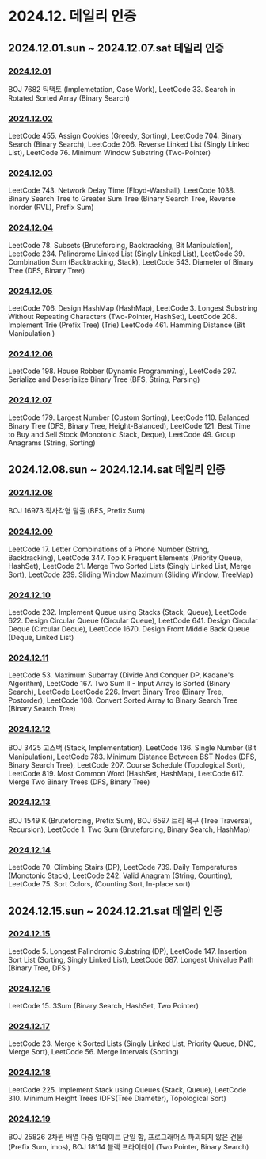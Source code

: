 # 2024.12. 데일리 인증

## 2024.12.01.sun ~ 2024.12.07.sat 데일리 인증

### [2024.12.01](https://github.com/jwelyl/daily_certification/blob/main/2024/12/01/24_12_01_daily_certification.md)
BOJ 7682 틱택토 (Implemetation, Case Work), LeetCode 33. Search in Rotated Sorted Array (Binary Search)

### [2024.12.02](https://github.com/jwelyl/daily_certification/blob/main/2024/12/02/24_12_02_daily_certification.md)
LeetCode 455. Assign Cookies (Greedy, Sorting), LeetCode 704. Binary Search (Binary Search), LeetCode 206. Reverse Linked List (Singly Linked List), LeetCode 76. Minimum Window Substring (Two-Pointer)

### [2024.12.03](https://github.com/jwelyl/daily_certification/blob/main/2024/12/03/24_12_03_daily_certification.md)
LeetCode 743. Network Delay Time (Floyd-Warshall), LeetCode 1038. Binary Search Tree to Greater Sum Tree (Binary Search Tree, Reverse Inorder (RVL), Prefix Sum)

### [2024.12.04](https://github.com/jwelyl/daily_certification/blob/main/2024/12/04/24_12_04_daily_certification.md)
LeetCode 78. Subsets (Bruteforcing, Backtracking, Bit Manipulation), LeetCode 234. Palindrome Linked List (Singly Linked List), LeetCode 39. Combination Sum (Backtracking, Stack), LeetCode 543. Diameter of Binary Tree (DFS, Binary Tree)

### [2024.12.05](https://github.com/jwelyl/daily_certification/blob/main/2024/12/05/24_12_05_daily_certification.md)
LeetCode 706. Design HashMap (HashMap), LeetCode 3. Longest Substring Without Repeating Characters (Two-Pointer, HashSet),
LeetCode 208. Implement Trie (Prefix Tree) (Trie) LeetCode 461. Hamming Distance (Bit Manipulation )

### [2024.12.06](https://github.com/jwelyl/daily_certification/blob/main/2024/12/06/24_12_06_daily_certification.md)
LeetCode 198. House Robber (Dynamic Programming), LeetCode 297. Serialize and Deserialize Binary Tree (BFS, String, Parsing)

### [2024.12.07](https://github.com/jwelyl/daily_certification/blob/main/2024/12/07/24_12_07_daily_certification.md)
LeetCode 179. Largest Number (Custom Sorting), LeetCode 110. Balanced Binary Tree (DFS, Binary Tree, Height-Balanced), LeetCode 121. Best Time to Buy and Sell Stock (Monotonic Stack, Deque), LeetCode 49. Group Anagrams (String, Sorting)

## 2024.12.08.sun ~ 2024.12.14.sat 데일리 인증

### [2024.12.08](https://github.com/jwelyl/daily_certification/blob/main/2024/12/08/24_12_08_daily_certification.md)
BOJ 16973 직사각형 탈출 (BFS, Prefix Sum)

### [2024.12.09](https://github.com/jwelyl/daily_certification/blob/main/2024/12/09/24_12_09_daily_certification.md)
LeetCode 17. Letter Combinations of a Phone Number (String, Backtracking), LeetCode 347. Top K Frequent Elements (Priority Queue, HashSet), LeetCode 21. Merge Two Sorted Lists (Singly Linked List, Merge Sort), LeetCode 239. Sliding Window Maximum (Sliding Window, TreeMap)

### [2024.12.10](https://github.com/jwelyl/daily_certification/blob/main/2024/12/10/24_12_10_daily_certification.md)
LeetCode 232. Implement Queue using Stacks (Stack, Queue), LeetCode 622. Design Circular Queue (Circular Queue), LeetCode 641. Design Circular Deque (Circular Deque), LeetCode 1670. Design Front Middle Back Queue (Deque, Linked List)

### [2024.12.11](https://github.com/jwelyl/daily_certification/blob/main/2024/12/11/24_12_11_daily_certification.md)
LeetCode 53. Maximum Subarray (Divide And Conquer DP, Kadane's Algorithm), LeetCode 167. Two Sum II - Input Array Is Sorted (Binary Search), LeetCode LeetCode 226. Invert Binary Tree (Binary Tree, Postorder), LeetCode 108. Convert Sorted Array to Binary Search Tree (Binary Search Tree)

### [2024.12.12](https://github.com/jwelyl/daily_certification/blob/main/2024/12/12/24_12_12_daily_certification.md)
BOJ 3425 고스택 (Stack, Implementation), LeetCode 136. Single Number (Bit Manipulation), LeetCode 783. Minimum Distance Between BST Nodes (DFS, Binary Search Tree), LeetCode 207. Course Schedule (Topological Sort), LeetCode 819. Most Common Word (HashSet, HashMap), LeetCode 617. Merge Two Binary Trees (DFS, Binary Tree)

### [2024.12.13](https://github.com/jwelyl/daily_certification/blob/main/2024/12/13/24_12_13_daily_certification.md)
BOJ 1549 K (Bruteforcing, Prefix Sum), BOJ 6597 트리 복구 (Tree Traversal, Recursion),
LeetCode 1. Two Sum (Bruteforcing, Binary Search, HashMap)

### [2024.12.14](https://github.com/jwelyl/daily_certification/blob/main/2024/12/14/24_12_14_daily_certification.md)
LeetCode 70. Climbing Stairs (DP), LeetCode 739. Daily Temperatures (Monotonic Stack), LeetCode 242. Valid Anagram (String, Counting), LeetCode 75. Sort Colors, (Counting Sort, In-place sort)

## 2024.12.15.sun ~ 2024.12.21.sat 데일리 인증

### [2024.12.15](https://github.com/jwelyl/daily_certification/blob/main/2024/12/15/24_12_15_daily_certification.md)
LeetCode 5. Longest Palindromic Substring (DP), LeetCode 147. Insertion Sort List (Sorting, Singly Linked List), LeetCode 687. Longest Univalue Path (Binary Tree, DFS )

### [2024.12.16](https://github.com/jwelyl/daily_certification/blob/main/2024/12/16/24_12_16_daily_certification.md)
LeetCode 15. 3Sum (Binary Search, HashSet, Two Pointer)

### [2024.12.17](https://github.com/jwelyl/daily_certification/blob/main/2024/12/17/24_12_17_daily_certification.md)
LeetCode 23. Merge k Sorted Lists (Singly Linked List, Priority Queue, DNC, Merge Sort), LeetCode 56. Merge Intervals (Sorting)

### [2024.12.18](https://github.com/jwelyl/daily_certification/blob/main/2024/12/18/24_12_19_daily_certification.md)
LeetCode 225. Implement Stack using Queues (Stack, Queue), LeetCode 310. Minimum Height Trees (DFS(Tree Diameter), Topological Sort)

### [2024.12.19](https://github.com/jwelyl/daily_certification/blob/main/2024/12/19/24_12_19_daily_certification.md)
BOJ 25826 2차원 배열 다중 업데이트 단일 합, 프로그래머스 파괴되지 않은 건물 (Prefix Sum, imos), BOJ 18114 블랙 프라이데이 (Two Pointer, Binary Search) 